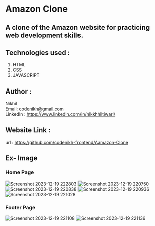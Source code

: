 # Amazon Clone

## A clone of the Amazon website for practicing web development skills.

## Technologies used :
   1. HTML
   2. CSS
   3. JAVASCRIPT

## Author :
   Nikhil
   <br>
   Email: codenikh@gmail.com
   <br>
   LinkedIn : https://www.linkedin.com/in/nikkhhiltiwari/

## Website Link :
   url : https://github.com/codenikh-frontend/Aamazon-Clone

## Ex- Image
### Home Page
![Screenshot 2023-12-19 222803](https://github.com/akashdeep023/Amazon-Clone/assets/126412088/76cbf588-128f-4362-a344-8f021f4bcef6)
![Screenshot 2023-12-19 220750](https://github.com/akashdeep023/Amazon-Clone/assets/126412088/38c77534-3ff6-423a-a917-d479cd18f5af)
![Screenshot 2023-12-19 220838](https://github.com/akashdeep023/Amazon-Clone/assets/126412088/7bf8bc88-a26b-4797-9095-9d4691afccb7)
![Screenshot 2023-12-19 220936](https://github.com/akashdeep023/Amazon-Clone/assets/126412088/eeee40a0-a694-4e3f-aa3d-899592c0e40f)
![Screenshot 2023-12-19 221028](https://github.com/akashdeep023/Amazon-Clone/assets/126412088/f2412acc-f41d-40d7-a6d9-e1d403cfedef)

### Footer Page
![Screenshot 2023-12-19 221108](https://github.com/akashdeep023/Amazon-Clone/assets/126412088/6da7a1d7-500b-483d-b0e4-4816c7b1a4b6)
![Screenshot 2023-12-19 221136](https://github.com/akashdeep023/Amazon-Clone/assets/126412088/2ee9323f-d01a-43af-b522-45afa1be6b06)


